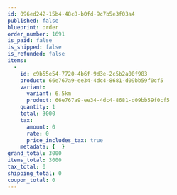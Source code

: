 ```yaml
---
id: 096ed242-15b4-48c8-b0fd-9c7b5e3f03a4
published: false
blueprint: order
order_number: 1691
is_paid: false
is_shipped: false
is_refunded: false
items:
  -
    id: c9b55e54-7720-4b6f-9d3e-2c5b2a00f983
    product: 66e767a9-ee34-4dc4-8681-d09bb59f0cf5
    variant:
      variant: 6.5km
      product: 66e767a9-ee34-4dc4-8681-d09bb59f0cf5
    quantity: 1
    total: 3000
    tax:
      amount: 0
      rate: 0
      price_includes_tax: true
    metadata: {  }
grand_total: 3000
items_total: 3000
tax_total: 0
shipping_total: 0
coupon_total: 0
---
```

